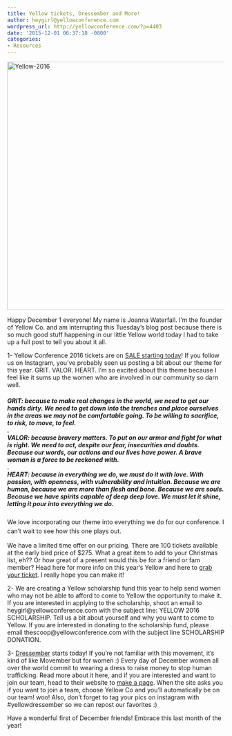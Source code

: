 ```yaml
---
title: Yellow tickets, Dressember and More!
author: heygirl@yellowconference.com
wordpress_url: http://yellowconference.com/?p=4403
date: '2015-12-01 06:37:18 -0800'
categories:
- Resources
---
```

<p class="p1"><a href="http://yellowconference.com/wp-content/uploads/2015/12/Yellow-2016.jpg"><img class=" size-full wp-image-4404 alignleft" src="http://yellowconference.com/wp-content/uploads/2015/12/Yellow-2016.jpg" alt="Yellow-2016" width="700" height="574" /></a></p></p>
<p class="p1">Happy December 1 everyone! My name is Joanna Waterfall. I&rsquo;m the founder of Yellow Co. and am interrupting this Tuesday&rsquo;s blog post because there is so much good stuff happening in our little Yellow world today I had to take up a full post to tell you about it all.</p></p>
<p class="p1">1- Yellow Conference 2016 tickets are on <a href="https://www.universe.com/events/yellow-conference-2016-tickets-los-angeles-F2Q869" target="_blank">SALE starting today</a>! If you follow us on Instagram, you&rsquo;ve probably seen us posting a bit about our theme for this year. GRIT. VALOR. HEART. I&rsquo;m so excited about this theme because I feel like it sums up the women who are involved in our community so darn well.</p></p>
<h5 data-reactid=".1.1.0.0.2.1.0.0">GRIT: because to make real changes in the world, we need to get our hands dirty. We need to get down into the trenches and place ourselves in the areas we may not be comfortable going. To be willing to sacrifice, to risk, to move, to feel.<br data-reactid=".1.1.0.0.2.1.0.0.1.$newline9/=10" />.<br data-reactid=".1.1.0.0.2.1.0.0.1.$newline11/=10" />VALOR: because bravery matters. To put on our armor and fight for what is right. We need to act, despite our fear, insecurities and doubts. Because our words, our actions and our lives have power. A brave woman is a force to be reckoned with.<br data-reactid=".1.1.0.0.2.1.0.0.1.$newline13/=10" />.<br data-reactid=".1.1.0.0.2.1.0.0.1.$newline15/=10" />HEART: because in everything we do, we must do it with love. With passion, with openness, with vulnerability and intuition. Because we are human, because we are more than flesh and bone. Because we are souls. Because we have spirits capable of deep deep love. We must let it shine, letting it pour into everything we do.</h5></p>
<p class="p1"><span style="line-height: 1.5;">We love incorporating our theme into everything we do for our conference. I can&rsquo;t wait to see how this one plays out.</span></p></p>
<p class="p1">We have a limited time offer on our pricing. There are 100 tickets available at the early bird price of $275. What a great item to add to your Christmas list, eh?? Or how great of a present would this be for a friend or fam member? Head here for more info on this year&rsquo;s Yellow and here to <a href="https://www.universe.com/events/yellow-conference-2016-tickets-los-angeles-F2Q869" target="_blank">grab your ticket</a>. I really hope you can make it!</p></p>
<p class="p1">2- We are creating a Yellow scholarship fund this year to help send women who may not be able to afford to come to Yellow the opportunity to make it. If you are interested in applying to the scholarship, shoot an email to heygirl@yellowconference.com with the subject line: YELLOW 2016 SCHOLARSHIP. Tell us a bit about yourself and why you want to come to Yellow. If you are interested in donating to the scholarship fund, please email thescoop@yellowconference.com with the subject line SCHOLARSHIP DONATION.</p></p>
<p class="p1">3- <a href="http://www.dressember.org/" target="_blank">Dressember</a> starts today! If you&rsquo;re not familiar with this movement, it&rsquo;s kind of like Movember but for women :) Every day of December women all over the world commit to wearing a dress to raise money to stop human trafficking. Read more about it here, and if you are interested and want to join our team, head to their website to <a href="https://support.dressemberfoundation.org/events/dressember-2015/e59394" target="_blank">make a page</a>. When the site asks you if you want to join a team, choose Yellow&nbsp;Co and you&rsquo;ll automatically be on our team! woo! Also, don&rsquo;t forget to tag your pics on instagram with #yellowdressember so we can repost our favorites :)</p></p>
<p class="p1">Have a wonderful first of December friends! Embrace this last month of the year!</p></p>
